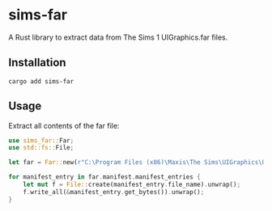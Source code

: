 # sims-far

A Rust library to extract data from The Sims 1 UIGraphics.far files.

## Installation

`cargo add sims-far`

## Usage

Extract all contents of the far file:

```rust
use sims_far::Far;
use std::fs::File;

let far = Far::new(r"C:\Program Files (x86)\Maxis\The Sims\UIGraphics\UIGraphics.far");

for manifest_entry in far.manifest.manifest_entries {
    let mut f = File::create(manifest_entry.file_name).unwrap();
    f.write_all(&manifest_entry.get_bytes()).unwrap();
}
```
